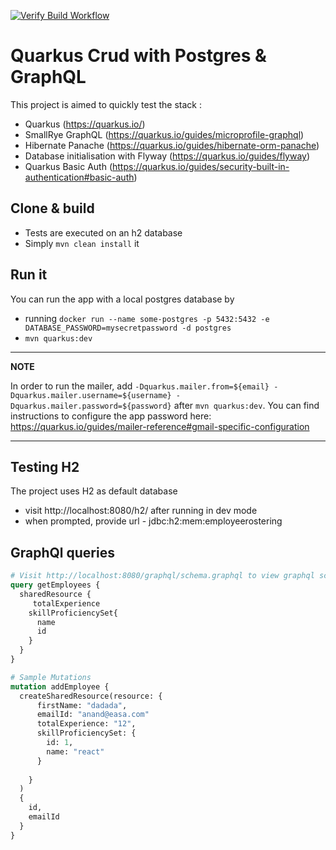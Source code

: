 [![Verify Build Workflow](https://github.com/openrota/openrota-backend/actions/workflows/verify.yaml/badge.svg)](https://github.com/openrota/openrota-backend/actions/workflows/verify.yaml)

# Quarkus Crud with Postgres & GraphQL

This project is aimed to quickly test the stack :
- Quarkus (https://quarkus.io/)
- SmallRye GraphQL (https://quarkus.io/guides/microprofile-graphql)
- Hibernate Panache (https://quarkus.io/guides/hibernate-orm-panache)
- Database initialisation with Flyway (https://quarkus.io/guides/flyway)
- Quarkus Basic Auth (https://quarkus.io/guides/security-built-in-authentication#basic-auth)

## Clone & build

- Tests are executed on an h2 database
- Simply `mvn clean install` it

## Run it

You can run the app with a local postgres database by
- running `docker run --name some-postgres -p 5432:5432 -e DATABASE_PASSWORD=mysecretpassword -d postgres`
- `mvn quarkus:dev`

---
**NOTE**

In order to run the mailer, add `-Dquarkus.mailer.from=${email} -Dquarkus.mailer.username=${username} -Dquarkus.mailer.password=${password}` 
after `mvn quarkus:dev`. You can find instructions to configure the app password here: https://quarkus.io/guides/mailer-reference#gmail-specific-configuration

---
## Testing H2

The project uses H2 as default database
- visit http://localhost:8080/h2/ after running in dev mode
- when prompted, provide url - jdbc:h2:mem:employeerostering
## GraphQl queries

```graphql
# Visit http://localhost:8080/graphql/schema.graphql to view graphql schema
query getEmployees {
  sharedResource {
     totalExperience
    skillProficiencySet{
      name
      id
    }
  }
}

# Sample Mutations
mutation addEmployee {
  createSharedResource(resource: {
      firstName: "dadada",
      emailId: "anand@easa.com"
      totalExperience: "12",
      skillProficiencySet: {
        id: 1,
        name: "react"
      }
    
    }
  )
  {
    id,
    emailId
  }
}
```
